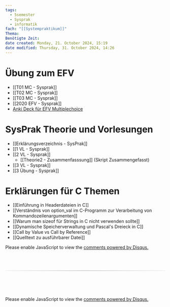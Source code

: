 ```yaml
---
tags:
  - 5semester
  - Sysprak
  - informatik
fach: "[[Systempraktikum]]"
Thema:
Benötigte Zeit:
date created: Monday, 21. October 2024, 15:19
date modified: Thursday, 31. October 2024, 14:26
---
```


# Übung zum EFV

- [[T01 MC - Sysprak]]
- [[T02 MC - Sysprak]]
- [[T03 MC - Sysprak]]
- [[2020 EFV - Sysprak]]
- [Anki Deck für EFV Multiplechoice](https://www.dropbox.com/scl/fi/b9prpblufnbox8vu3z9kf/EFV-SYSPRAK-ANKIDECK.apkg?rlkey=bfq0mr5vlk5jsglhxc4v1xb8c&st=zc1id8zf&dl=0)

# SysPrak Theorie und Vorlesungen

- [[Erklärungsverzeichnis - SysPrak]]
- [[1 VL - Sysprak]]
- [[2 VL - Sysprak]]
  - [[Theorie2 - Zusammenfasssung]] (Skript Zusammengefasst)
- [[3 VL - Sysprak]]
- [[3 Übung - Sysprak]]

# Erklärungen für C Themen

- [[Einführung in Headerdateien in C]]
- [[Verständnis von option_val im C-Programm zur Verarbeitung von Kommandozeilenargumenten]]
- [[Warum man sizeof für Strings in C nicht verwenden sollte]]
- [[Dynamische Speicherverwaltung und Pascal's Dreieck in C]]
- [[Call by Value vs Call by Reference]]
- [[Quelltext zu ausführbarer Datei]]

<!-- DISQUS SCRIPT COMMENT START -->

<!-- DISQUS RECOMMENDATION START -->

<div id="disqus_recommendations"></div>

<script> 
(function() { // REQUIRED CONFIGURATION VARIABLE: EDIT THE SHORTNAME BELOW
var d = document, s = d.createElement('script'); // IMPORTANT: Replace EXAMPLE with your forum shortname!
s.src = 'https://myuninotes.disqus.com/recommendations.js'; s.setAttribute('data-timestamp', +new Date());
(d.head || d.body).appendChild(s);
})();
</script>
<noscript>
Please enable JavaScript to view the 
<a href="https://disqus.com/?ref_noscript" rel="nofollow">
comments powered by Disqus.
</a>
</noscript>

<!-- DISQUS RECOMMENDATION END -->

<hr style="border: none; height: 2px; background: linear-gradient(to right, #f0f0f0, #ccc, #f0f0f0); margin-top: 4rem; margin-bottom: 5rem;">
<div id="disqus_thread"></div>
<script>
    /**
    * RECOMMENDED CONFIGURATION VARIABLES: EDIT AND UNCOMMENT THE SECTION BELOW TO INSERT DYNAMIC VALUES FROM YOUR PLATFORM OR CMS.
    * LEARN WHY DEFINING THESE VARIABLES IS IMPORTANT: https://disqus.com/admin/universalcode/#configuration-variables */
    /*
    var disqus_config = function () {
    this.page.url = PAGE_URL; // Replace PAGE_URL with your page's canonical URL variable
    this.page.identifier = PAGE_IDENTIFIER; // Replace PAGE_IDENTIFIER with your page's unique identifier variable
    };
    */
    (function() { // DON'T EDIT BELOW THIS LINE
    var d = document, s = d.createElement('script');
    s.src = 'https://myuninotes.disqus.com/embed.js';
    s.setAttribute('data-timestamp', +new Date());
    (d.head || d.body).appendChild(s);
    })();
</script>
<noscript>Please enable JavaScript to view the <a href="https://disqus.com/?ref_noscript">comments powered by Disqus.</a></noscript>

<!-- DISQUS SCRIPT COMMENT END -->
